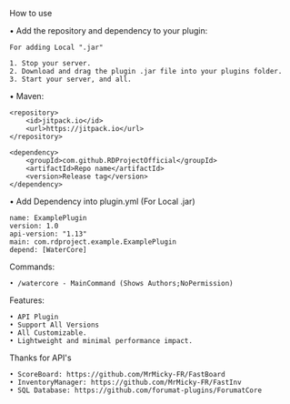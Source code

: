 How to use

   • Add the repository and dependency to your plugin:

    For adding Local ".jar" 

   	1. Stop your server.
   	2. Download and drag the plugin .jar file into your plugins folder.
   	3. Start your server, and all.

  • Maven:

    <repository>
        <id>jitpack.io</id>
        <url>https://jitpack.io</url>
    </repository>

    <dependency>
        <groupId>com.github.RDProjectOfficial</groupId>
       	<artifactId>Repo name</artifactId>
       	<version>Release tag</version>
    </dependency>

  • Add Dependency into plugin.yml (For Local .jar)
   	
	name: ExamplePlugin
	version: 1.0
	api-version: "1.13"
	main: com.rdproject.example.ExamplePlugin
	depend: [WaterCore]

Commands:

    • /watercore - MainCommand (Shows Authors;NoPermission)
						
Features:

	• API Plugin
	• Support All Versions
	• All Customizable.
	• Lightweight and minimal performance impact.

Thanks for API's

	• ScoreBoard: https://github.com/MrMicky-FR/FastBoard
	• InventoryManager: https://github.com/MrMicky-FR/FastInv
	• SQL Database: https://github.com/forumat-plugins/ForumatCore

